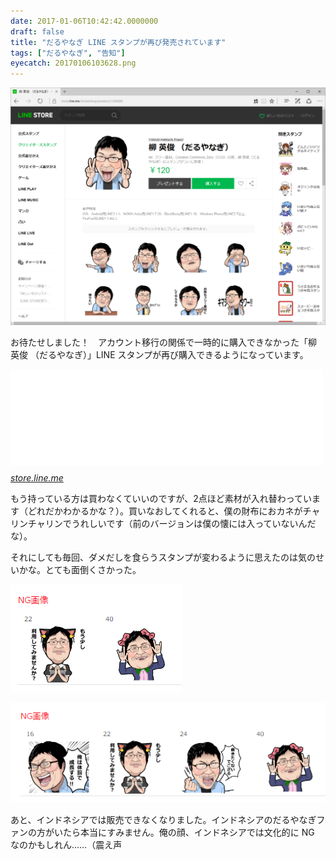 ```yaml
---
date: 2017-01-06T10:42:42.0000000
draft: false
title: "だるやなぎ LINE スタンプが再び発売されています"
tags: ["だるやなぎ", "告知"]
eyecatch: 20170106103628.png
---
```

<p><span itemscope itemtype="http://schema.org/Photograph"><img src="20170106103628.png" alt="f:id:daruyanagi:20170106103628p:plain" title="f:id:daruyanagi:20170106103628p:plain" class="hatena-fotolife" itemprop="image"></span></p><p>お待たせしました！　アカウント移行の関係で一時的に購入できなかった「柳 英俊 （だるやなぎ）」LINE スタンプが再び購入できるようになっています。</p><p><iframe src="//hatenablog-parts.com/embed?url=https%3A%2F%2Fstore.line.me%2Fstickershop%2Fproduct%2F1366689" title="YANAGI Hidetoshi  (Daruyanagi) - Creators&#39; Stickers" class="embed-card embed-webcard" scrolling="no" frameborder="0" style="display: block; width: 100%; height: 155px; max-width: 500px; margin: 10px 0px;"></iframe><cite class="hatena-citation"><a href="https://store.line.me/stickershop/product/1366689">store.line.me</a></cite></p><p>もう持っている方は買わなくていいのですが、2点ほど素材が入れ替わっています（どれだかわかるかな？）。買いなおしてくれると、僕の財布におカネがチャリンチャリンでうれしいです（前のバージョンは僕の懐には入っていないんだな）。</p><p>それにしても毎回、ダメだしを食らうスタンプが変わるように思えたのは気のせいかな。とても面倒くさかった。</p><p><span itemscope itemtype="http://schema.org/Photograph"><img src="20170106103827.png" alt="f:id:daruyanagi:20170106103827p:plain" title="f:id:daruyanagi:20170106103827p:plain" class="hatena-fotolife" itemprop="image"></span></p><p><span itemscope itemtype="http://schema.org/Photograph"><img src="20170106103851.png" alt="f:id:daruyanagi:20170106103851p:plain" title="f:id:daruyanagi:20170106103851p:plain" class="hatena-fotolife" itemprop="image"></span></p><p>あと、インドネシアでは販売できなくなりました。インドネシアのだるやなぎファンの方がいたら本当にすみません。俺の顔、インドネシアでは文化的に NG なのかもしれん……（震え声</p>
